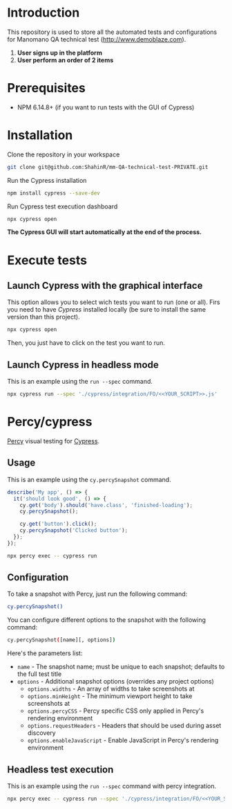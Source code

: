 # Introduction
This repository is used to store all the automated tests and configurations for Manomano QA technical test (http://www.demoblaze.com).


1. **User signs up in the platform**
2. **User perform an order of 2 items**

# Prerequisites
- NPM 6.14.8+ (if you want to run tests with the GUI of Cypress)

# Installation
Clone the repository in your workspace
```bash
git clone git@github.com:ShahinR/mm-QA-technical-test-PRIVATE.git
```
Run the Cypress installation
```bash
npm install cypress --save-dev
```
Run Cypress test execution dashboard
```bash
npx cypress open
````

**The Cypress GUI will start automatically at the end of the process.**

# Execute tests
## Launch Cypress with the graphical interface
This option allows you to select wich tests you want to run (one or all).
Firs you need to have _Cypress_ installed locally (be sure to install the same version than this project).
```bash
npx cypress open
```
Then, you just have to click on the test you want to run.

## Launch Cypress in headless mode
This is an example using the `run --spec` command.

```bash
npx cypress run --spec './cypress/integration/FO/<<YOUR_SCRIPT>>.js'
```

# Percy/cypress
[Percy](https://percy.io) visual testing for [Cypress](https://cypress.io).

## Usage
This is an example using the `cy.percySnapshot` command.

```javascript
describe('My app', () => {
  it('should look good', () => {
    cy.get('body').should('have.class', 'finished-loading');
    cy.percySnapshot();

    cy.get('button').click();
    cy.percySnapshot('Clicked button');
  });
});
```

```bash
npx percy exec -- cypress run
````

## Configuration
To take a snapshot with Percy, just run the following command:
```bash
cy.percySnapshot()
```
You can configure different options to the snapshot with the following command:
```bash
cy.percySnapshot([name][, options])
```
Here's the parameters list:
- `name` - The snapshot name; must be unique to each snapshot; defaults to the full test title
- `options` - Additional snapshot options (overrides any project options)
  - `options.widths` - An array of widths to take screenshots at
  - `options.minHeight` - The minimum viewport height to take screenshots at
  - `options.percyCSS` - Percy specific CSS only applied in Percy's rendering environment
  - `options.requestHeaders` - Headers that should be used during asset discovery
  - `options.enableJavaScript` - Enable JavaScript in Percy's rendering environment

## Headless test execution
This is an example using the `run --spec` command with percy integration.

```bash
npx percy exec -- cypress run --spec './cypress/integration/FO/<<YOUR_SCRIPT>>.js'
```
